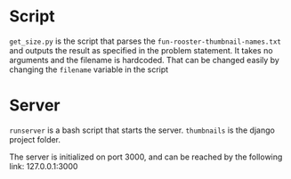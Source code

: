 # Script

`get_size.py` is the script that parses the `fun-rooster-thumbnail-names.txt`
and outputs the result as specified in the problem statement. It takes no
arguments and the filename is hardcoded. That can be changed easily by changing
the `filename` variable in the script

# Server

`runserver` is a bash script that starts the server. `thumbnails` is the django
project folder. 

The server is initialized on port 3000, and can be reached by the following link:
127.0.0.1:3000
